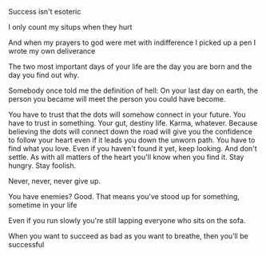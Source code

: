 Success isn't esoteric

I only count my situps when they hurt

And when my prayers to god were met with indifference I picked up a pen I wrote my own deliverance

The two most important days of your life are the day you are born and the day you find out why.

Somebody once told me the definition of hell:
On your last day on earth, the person you became will meet the person you could have become.


You have to trust that the dots will somehow connect in your future. You have to trust in something. Your gut, destiny life.
Karma, whatever. Because believing the dots will connect down the road will give you the confidence to follow your heart even if it leads you down the unworn path. You have to find what you love. Even if you haven't found it yet, keep looking. And don't settle. As with all matters of the heart you'll know when you find it. Stay hungry. Stay foolish.

Never, never, never give up.

You have enemies? Good. That means you've stood up for something, sometime in your life

Even if you run slowly you're still lapping everyone who sits on the sofa.

When you want to succeed as bad as you want to breathe, then you’ll be successful

